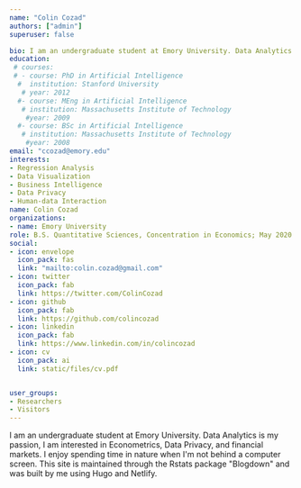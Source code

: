 ```yaml
---
name: "Colin Cozad"
authors: ["admin"]
superuser: false

bio: I am an undergraduate student at Emory University. Data Analytics is my passion and I built this blog to highlight the work I am doing as a Data Analyst. I am interested in Econometrics, Data Privacy, and financial markets. I enjoy spending time in nature when I'm not behind a computer screen. 
education:
 # courses:
 # - course: PhD in Artificial Intelligence
  #  institution: Stanford University
   # year: 2012
  #- course: MEng in Artificial Intelligence
   # institution: Massachusetts Institute of Technology
    #year: 2009
  #- course: BSc in Artificial Intelligence
   # institution: Massachusetts Institute of Technology
    #year: 2008
email: "ccozad@emory.edu"
interests:
- Regression Analysis
- Data Visualization
- Business Intelligence 
- Data Privacy
- Human-data Interaction
name: Colin Cozad
organizations:
- name: Emory University
role: B.S. Quantitative Sciences, Concentration in Economics; May 2020
social:
- icon: envelope
  icon_pack: fas
  link: "mailto:colin.cozad@gmail.com"
- icon: twitter
  icon_pack: fab
  link: https://twitter.com/ColinCozad
- icon: github
  icon_pack: fab
  link: https://github.com/colincozad
- icon: linkedin
  icon_pack: fab
  link: https://www.linkedin.com/in/colincozad
- icon: cv
  icon_pack: ai
  link: static/files/cv.pdf


user_groups:
- Researchers
- Visitors
---
```

I am an undergraduate student at Emory University. Data Analytics is my passion, I am interested in Econometrics, Data Privacy, and financial markets. I enjoy spending time in nature when I'm not behind a computer screen. This site is maintained through the Rstats package "Blogdown" and was built by me using Hugo and Netlify.